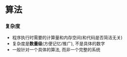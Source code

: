 # 算法

### 复杂度

- 程序执行时需要的计算量和内存空间(和代码是否简洁无关)
- 复杂度是**数量级**(方便记忆/推广), 不是具体的数字
- 一般针对一个具体的算法, 而非一个完整的系统